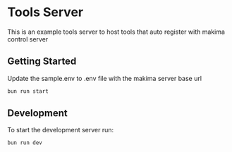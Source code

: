 # Tools Server

This is an example tools server to host tools that auto register with makima control server

## Getting Started
Update the sample.env to .env file with the makima server base url
```bash
bun run start 
```

## Development
To start the development server run:
```bash
bun run dev
```
